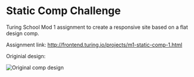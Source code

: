 # Static Comp Challenge

Turing School Mod 1 assignment to create a responsive site based on a flat design comp. 

Assignment link:  http://frontend.turing.io/projects/m1-static-comp-1.html

Originial design:

![Original comp design](http://frontend.turing.io/assets/images/static-comp-challenge-1.jpg)

